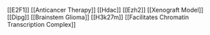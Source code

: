 [[E2F1]]
[[Anticancer Therapy]]
[[Hdac]]
[[Ezh2]]
[[Xenograft Model]]
[[Dipg]]
[[Brainstem Glioma]]
[[H3k27m]]
[[Facilitates Chromatin Transcription Complex]]
